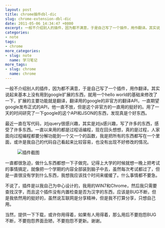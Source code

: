 ```yaml
---
layout: post
title: chrome插件dbl-dic
slug: chrome-extension-dbl-dic
date: 2011-05-06 14:34:47 +0800
excerpt: 一般不介绍别人的插件，因为都不满意，于是自己写了一个插件，用作翻译。其实说起来基本上没有用到google扩展的东西，就用一个hello world的基础来修改了一下，扩展的主要功能就是翻译，翻译用的google的非官方的翻译API，一直期望google发布正式的API，他一直不放，但是这个非官方的一直用的挺好的。用了一天的时间研究了一下google的这个API和JSON的东西，发现真是个好东西。
categories:
- note
tags:
- chrome
more_categories:
- slug: note
  name: 学习笔记
more_tags:
- slug: chrome
  name: chrome
---
```


一般不介绍别人的插件，因为都不满意，于是自己写了一个插件，用作翻译。其实说起来基本上没有用到google扩展的东西，就用一个hello world的基础来修改了一下，扩展的主要功能就是翻译，翻译用的google的非官方的翻译API，一直期望google发布正式的API，他一直不放，但是这个非官方的一直用的挺好的。用了一天的时间研究了一下google的这个API和JSON的东西，发现真是个好东西。


最近一直在写代码，对jquery很感兴趣，其实是对js感兴趣，写了许多的东西，感受了许多东西。一直以来用的都是过程话编程，现在回头想想，真的是过程，人家面向过程编程都要分解功能到一个又一个的函数，我是把所有的东西都写在一个里面，或许是我自己的代码自己看起来比较容易，也没有出现不好修改的情况。

<figure>
	<img src="{{ site.path.uploads }}2011/05/06/chrome-extension-dbl-dic/dbldic.png" alt="插件截图" />
</figure>

一直都很急迫，做什么东西都想一下子做完。记得上大学的时候就想一晚上把考试的事情搞定，就像把一个学期的内容全部装到脑子中去，虽然每次考试都过了，但是一直很没有学到什么东西，我想我应该找个时间来缓缓了。什么事情都不要急。

不说了，插件是以我自己为中心设计的，我用的WIN7和Chrome，然后我只需要查找汉字，而且这个插件没有内置检查是否为汉字的东西，应该是BUG不断，但是我依然用的挺好的，虽然说互联网是分享精神，但是我不打算分享，只想自己用。

当然，提供一下下载，或许你用得着，如果有人用得着，那么用后不要抱怨BUG不断，不要抱怨界面丑陋，不要抱怨不更新。谢谢。
